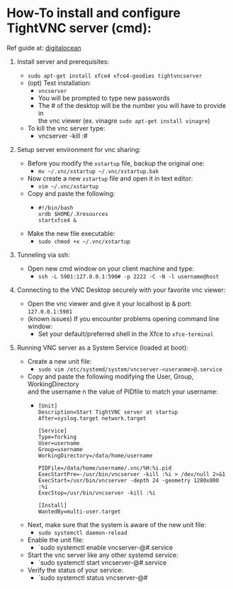 # How-To install and configure TightVNC server (cmd):

Ref guide at: [digitalocean][1]

1. Install server and prerequisites:
    - `sudo apt-get install xfce4 xfce4-goodies tightvncserver`
    - (opt) Test installation:
        - `vncserver`
        - You will be prompted to type new passwords
        - The # of the desktop will be the number you will have to provide in  
          the vnc viewer (ex. vinagre `sudo apt-get install vinagre`)
    - To kill the vnc server type:
        - vncserver -kill :#

2. Setup server environment for vnc sharing:
    - Before you modify the `xstartup` file, backup the original one:
        - `mv ~/.vnc/xstartup ~/.vnc/xstartup.bak`
    - Now create a new `xstartup` file and open it in text editor:
        - `vim ~/.vnc/xstartup`
    - Copy and paste the following:
        - ```
          #!/bin/bash
          xrdb $HOME/.Xresources
          startxfce4 &
          ```
    * Make the new file executable:
        - `sudo chmod +x ~/.vnc/xstartup`

3. Tunneling via ssh:
    - Open new cmd window on your client machine and type:
        - `ssh -L 5901:127.0.0.1:590# -p 2222 -C -N -l username@host`

4. Connecting to the VNC Desktop securely with your favorite vnc viewer:
    - Open the vnc viewer and give it your localhost ip & port: `127.0.0.1:5901`
    - (known issues) If you encounter problems opening command line window:
        - Set your default/preferred shell in the Xfce to `xfce-terminal`

5. Running VNC server as a System Service (loaded at boot):
    - Create a new unit file:
        - `sudo vim /etc/systemd/system/vncserver-<useranme>@.service`
    - Copy and paste the following modifying the User, Group, WorkingDirectory  
      and the username n the value of PIDfile to match your username:
        - ```
          [Unit]
          Description=Start TightVNC server at startup
          After=syslog.target network.target

          [Service]
          Type=forking
          User=username
          Group=username
          WorkingDirectory=/data/home/username

          PIDFile=/data/home/username/.vnc/%H:%i.pid
          ExecStartPre=-/usr/bin/vncserver -kill :%i > /dev/null 2>&1
          ExecStart=/usr/bin/vncserver -depth 24 -geometry 1280x800 :%i
          ExecStop=/usr/bin/vncserver -kill :%i

          [Install]
          WantedBy=multi-user.target
          ```
    - Next, make sure that the system is aware of the new unit file:
        - `sudo systemctl daemon-relead`
    - Enable the unit file:
        - `sudo systemctl enable vncserver-<username>@#.service
    - Start the vnc server like any other systemd service:
        - `sudo systemctl start vncserver-<username>@#.service
    - Verify the status of your service:
        - `sudo systemctl status vncserver-<username>@#

[1]: <https://www.digitalocean.com/community/tutorials/how-to-install-and-configure-vnc-on-ubuntu-18-04> "digitalocean"
